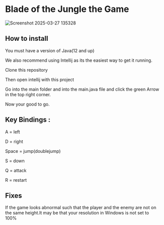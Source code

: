 # Blade of the Jungle the Game
![Screenshot 2025-03-27 135328](https://github.com/user-attachments/assets/1e999b49-2661-4c36-b864-e827b08ccb2e)

## How to install

You must have a version of Java(12 and up)

We also recommend using Intellij as its the easiest way to get it running.

Clone this repository

Then open intellij with this project 

Go into the main folder and into the main.java file and click the green Arrow in the top right corner.

Now your good to go.

## Key Bindings :

A = left

D = right

Space = jump(doublejump)

S = down

Q = attack

R = restart 

## Fixes

If the game looks abnormal such that the player and the enemy are not on the same height.It may be that your resolution in Windows is not set to 100%
